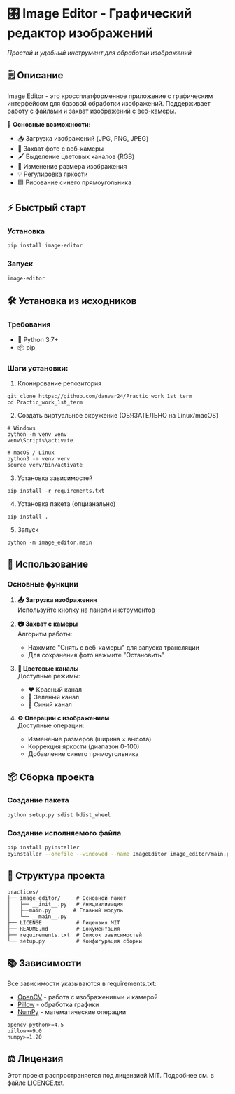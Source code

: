 # 🎛️ Image Editor - Графический редактор изображений

*Простой и удобный инструмент для обработки изображений*

## 🗒️ Описание
Image Editor - это кроссплатформенное приложение с графическим интерфейсом для базовой обработки изображений. Поддерживает работу с файлами и захват изображений с веб-камеры.

**🔧 Основные возможности:**
- 📥 Загрузка изображений (JPG, PNG, JPEG)
- 🌅 Захват фото с веб-камеры
- 🖌️ Выделение цветовых каналов (RGB)
- 📐 Изменение размера изображения
- 💡 Регулировка яркости
- 🟦 Рисование синего прямоугольника

## ⚡ Быстрый старт

### Установка
```bash
pip install image-editor
```

### Запуск
```bash
image-editor
```

## 🛠️ Установка из исходников

### Требования
- 🐍 Python 3.7+
- 📦 pip

### Шаги установки:
1. Клонирование репозитория
```
git clone https://github.com/danvar24/Practic_work_1st_term
cd Practic_work_1st_term
```

2. Создать виртуальное окружение (ОБЯЗАТЕЛЬНО на Linux/macOS)
```
# Windows
python -m venv venv
venv\Scripts\activate
```
```
# macOS / Linux
python3 -m venv venv
source venv/bin/activate
```
3. Установка зависимостей
```
pip install -r requirements.txt
```
4. Установка пакета (опцианально)
```
pip install .
```

5. Запуск 
```
python -m image_editor.main
```

## 🎨 Использование

### Основные функции
1. **📤 Загрузка изображения**  
   Используйте кнопку на панели инструментов

2. **📷 Захват с камеры**  
   Алгоритм работы:
   - Нажмите "Снять с веб-камеры" для запуска трансляции
   - Для сохранения фото нажмите "Остановить"

3. **🌈 Цветовые каналы**  
   Доступные режимы:
   - ❤️ Красный канал
   - 💚 Зеленый канал
   - 💙 Синий канал

4. **⚙️ Операции с изображением**  
   Доступные операции:
   - Изменение размеров (ширина × высота)
   - Коррекция яркости (диапазон 0-100)
   - Добавление синего прямоугольника

## 📦 Сборка проекта

### Создание пакета
```bash
python setup.py sdist bdist_wheel
```

### Создание исполняемого файла
```bash
pip install pyinstaller
pyinstaller --onefile --windowed --name ImageEditor image_editor/main.py
```

## 📁 Структура проекта
```
practices/
├── image_editor/     # Основной пакет
│   ├── __init__.py   # Инициализация
│   ├──main.py       # Главный модуль
│   └── __main__.py 
├── LICENSE           # Лицензия MIT
├── README.md         # Документация
├── requirements.txt  # Список зависимостей
└── setup.py          # Конфигурация сборки
```

## 📚 Зависимости 
Все зависимости указываются в requirements.txt:
- [OpenCV](https://opencv.org/) - работа с изображениями и камерой
- [Pillow](https://python-pillow.org/) - обработка графики
- [NumPy](https://numpy.org/) - математические операции

```text
opencv-python>=4.5
pillow>=9.0
numpy>=1.20
```

## ⚖️ Лицензия
Этот проект распространяется под лицензией MIT. Подробнее см. в файле LICENCE.txt.

